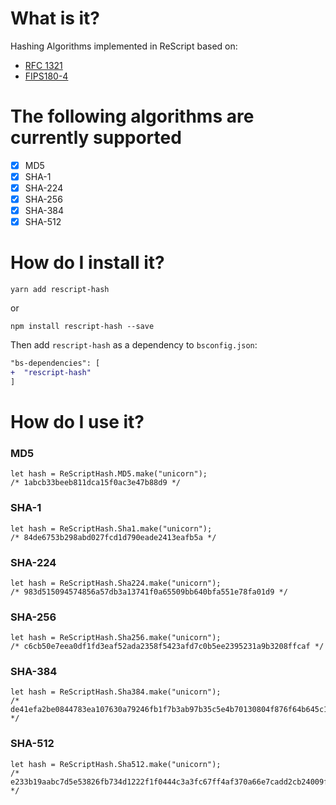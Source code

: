 # What is it?

Hashing Algorithms implemented in ReScript based on:

- [RFC 1321](https://tools.ietf.org/html/rfc1321)
- [FIPS180-4](https://nvlpubs.nist.gov/nistpubs/FIPS/NIST.FIPS.180-4.pdf)

# The following algorithms are currently supported

- [x] MD5
- [x] SHA-1
- [x] SHA-224
- [x] SHA-256
- [x] SHA-384
- [x] SHA-512

# How do I install it?

```
yarn add rescript-hash
```

or

```
npm install rescript-hash --save
```

Then add `rescript-hash` as a dependency to `bsconfig.json`:

```diff
"bs-dependencies": [
+  "rescript-hash"
]
```

# How do I use it?

### MD5

```reason
let hash = ReScriptHash.MD5.make("unicorn");
/* 1abcb33beeb811dca15f0ac3e47b88d9 */
```

### SHA-1

```reason
let hash = ReScriptHash.Sha1.make("unicorn");
/* 84de6753b298abd027fcd1d790eade2413eafb5a */
```

### SHA-224

```reason
let hash = ReScriptHash.Sha224.make("unicorn");
/* 983d515094574856a57db3a13741f0a65509bb640bfa551e78fa01d9 */
```

### SHA-256

```reason
let hash = ReScriptHash.Sha256.make("unicorn");
/* c6cb50e7eea0df1fd3eaf52ada2358f5423afd7c0b5ee2395231a9b3208ffcaf */
```

### SHA-384

```reason
let hash = ReScriptHash.Sha384.make("unicorn");
/* de41efa2be0844783ea107630a79246fb1f7b3ab97b35c5e4b70130804f876f64b645c1064a775507a7ac3be457539f2 */
```

### SHA-512

```reason
let hash = ReScriptHash.Sha512.make("unicorn");
/* e233b19aabc7d5e53826fb734d1222f1f0444c3a3fc67ff4af370a66e7cadd2cb24009f1bc86f0bed12ca5fcb226145ad10fc5f650f6ef0959f8aadc5a594b27 */
```

